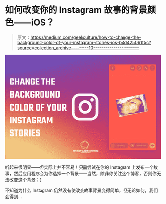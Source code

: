 # 如何改变你的 Instagram 故事的背景颜色——iOS？

> 原文：<https://medium.com/geekculture/how-to-change-the-background-color-of-your-instagram-stories-ios-b4d425061f5c?source=collection_archive---------10----------------------->

![](img/0ac9b4bface703ba245434266487fe99.png)

听起来很明显——但实际上并不容易！只需尝试在你的 Instagram 上发布一个故事，然后应用程序会为你选择一个背景——当然，除非你关注这个博客，否则你无法改变这个背景；)

不知道为什么 Instagram 仍然没有使改变故事背景变得简单，但无论如何，我们会得到…